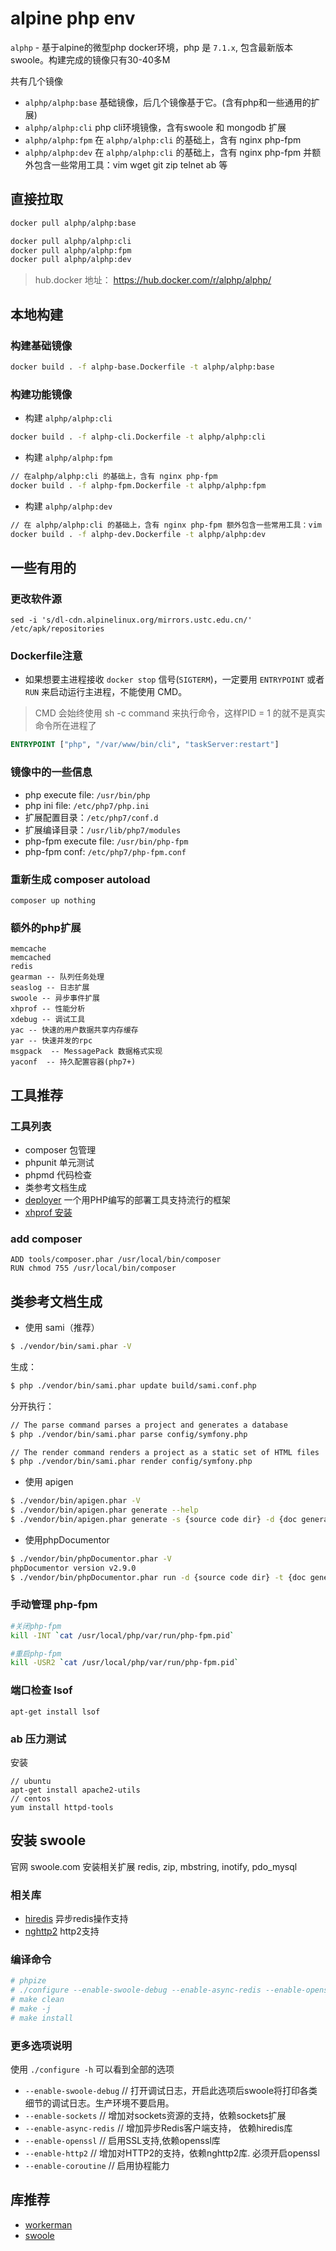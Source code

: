 # alpine php env

`alphp` - 基于alpine的微型php docker环境，php 是 `7.1.x`, 包含最新版本swoole。构建完成的镜像只有30-40多M

共有几个镜像

- `alphp/alphp:base` 基础镜像，后几个镜像基于它。(含有php和一些通用的扩展)
- `alphp/alphp:cli` php cli环境镜像，含有swoole 和 mongodb 扩展
- `alphp/alphp:fpm` 在 `alphp/alphp:cli` 的基础上，含有 nginx php-fpm
- `alphp/alphp:dev` 在 `alphp/alphp:cli` 的基础上，含有 nginx php-fpm 并额外包含一些常用工具：vim wget git zip telnet ab 等

## 直接拉取

```bash
docker pull alphp/alphp:base
```

```bash
docker pull alphp/alphp:cli
docker pull alphp/alphp:fpm
docker pull alphp/alphp:dev
```

> hub.docker 地址： https://hub.docker.com/r/alphp/alphp/

## 本地构建

### 构建基础镜像

```bash
docker build . -f alphp-base.Dockerfile -t alphp/alphp:base
```

### 构建功能镜像

- 构建 `alphp/alphp:cli`

```bash
docker build . -f alphp-cli.Dockerfile -t alphp/alphp:cli
```

- 构建 `alphp/alphp:fpm`

```bash
// 在alphp/alphp:cli 的基础上，含有 nginx php-fpm
docker build . -f alphp-fpm.Dockerfile -t alphp/alphp:fpm
```

- 构建 `alphp/alphp:dev`

```bash
// 在 alphp/alphp:cli 的基础上，含有 nginx php-fpm 额外包含一些常用工具：vim wget git zip telnet ab 等
docker build . -f alphp-dev.Dockerfile -t alphp/alphp:dev
```

## 一些有用的

### 更改软件源

```text
sed -i 's/dl-cdn.alpinelinux.org/mirrors.ustc.edu.cn/' /etc/apk/repositories
```

### Dockerfile注意

- 如果想要主进程接收 `docker stop` 信号(`SIGTERM`)，一定要用 `ENTRYPOINT` 或者 `RUN` 来启动运行主进程，不能使用 CMD。

> CMD 会始终使用 sh -c command 来执行命令，这样PID = 1 的就不是真实命令所在进程了

```dockerfile
ENTRYPOINT ["php", "/var/www/bin/cli", "taskServer:restart"]
```

### 镜像中的一些信息

- php execute file: `/usr/bin/php`
- php ini file: `/etc/php7/php.ini`
- 扩展配置目录：`/etc/php7/conf.d`
- 扩展编译目录：`/usr/lib/php7/modules`
- php-fpm execute file: `/usr/bin/php-fpm`
- php-fpm conf: `/etc/php7/php-fpm.conf`

### 重新生成 composer autoload

```
composer up nothing
```

### 额外的php扩展

```
memcache
memcached
redis
gearman -- 队列任务处理
seaslog -- 日志扩展
swoole -- 异步事件扩展
xhprof -- 性能分析
xdebug -- 调试工具
yac -- 快速的用户数据共享内存缓存
yar -- 快速并发的rpc
msgpack  -- MessagePack 数据格式实现
yaconf  -- 持久配置容器(php7+)
```

## 工具推荐

### 工具列表

- composer 包管理
- phpunit 单元测试
- phpmd 代码检查
- 类参考文档生成
- [deployer](https://deployer.org/releases/v4.0.1/deployer.phar) 一个用PHP编写的部署工具支持流行的框架
- [xhprof 安装](install-xhprof.md)

### add composer

```
ADD tools/composer.phar /usr/local/bin/composer
RUN chmod 755 /usr/local/bin/composer
```

## 类参考文档生成

- 使用 sami（推荐）

```bash
$ ./vendor/bin/sami.phar -V
```

生成：

```bash
$ php ./vendor/bin/sami.phar update build/sami.conf.php
```

分开执行：

```bash
// The parse command parses a project and generates a database
$ php ./vendor/bin/sami.phar parse config/symfony.php

// The render command renders a project as a static set of HTML files
$ php ./vendor/bin/sami.phar render config/symfony.php
```

- 使用 apigen

```bash
$ ./vendor/bin/apigen.phar -V
$ ./vendor/bin/apigen.phar generate --help
$ ./vendor/bin/apigen.phar generate -s {source code dir} -d {doc generate dir}
```

- 使用phpDocumentor

```bash
$ ./vendor/bin/phpDocumentor.phar -V
phpDocumentor version v2.9.0
$ ./vendor/bin/phpDocumentor.phar run -d {source code dir} -t {doc generate dir}
```

### 手动管理 php-fpm

```bash
#关闭php-fpm
kill -INT `cat /usr/local/php/var/run/php-fpm.pid`

#重启php-fpm
kill -USR2 `cat /usr/local/php/var/run/php-fpm.pid`
```

### 端口检查 lsof

```
apt-get install lsof
```

### ab 压力测试

安装

```
// ubuntu
apt-get install apache2-utils
// centos
yum install httpd-tools
```

## 安装 swoole

官网 swoole.com
安装相关扩展 redis, zip, mbstring, inotify, pdo_mysql

### 相关库

- [hiredis](https://github.com/redis/hiredis) 异步redis操作支持
- [nghttp2](https://github.com/tatsuhiro-t/nghttp2) http2支持

### 编译命令

```bash
# phpize
# ./configure --enable-swoole-debug --enable-async-redis --enable-openssl --enable-sockets --enable-coroutine --with-php-config=/usr/local/bin/php-config
# make clean
# make -j
# make install
```

### 更多选项说明

使用 `./configure -h` 可以看到全部的选项

- `--enable-swoole-debug`  // 打开调试日志，开启此选项后swoole将打印各类细节的调试日志。生产环境不要启用。
- `--enable-sockets`       // 增加对sockets资源的支持，依赖sockets扩展
- `--enable-async-redis`   // 增加异步Redis客户端支持， 依赖hiredis库
- `--enable-openssl`       // 启用SSL支持,依赖openssl库
- `--enable-http2`         // 增加对HTTP2的支持，依赖nghttp2库. 必须开启openssl
- `--enable-coroutine`       // 启用协程能力


## 库推荐

- [workerman](https://github.com/walkor/workerman)
- [swoole](https://github.com/swoole/swoole-src)
